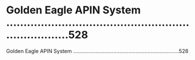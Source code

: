 # Golden Eagle APIN System .......................................................................528

Golden Eagle APIN System .......................................................................528